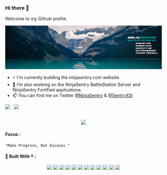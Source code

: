 ### Hi there 👋

Welcome to my Github profile.

![NinjaSentry BattleStation](img/ninjasentry-background-battlestation-xs.jpg)

- ⚡ I'm currently building the ninjasentry.com website.
- 🔭 I’m also working on the NinjaSentry BattleStation Server and NinjaSentry Fortified applications.
- 📫 You can find me on Twitter [@NinjaSentry](https://twitter.com/NinjaSentry) & [@SentryXSI](https://twitter.com/SentryXSI)


<div class="container">

<img style="height: auto; width: 55%;" class="img" src="https://github-readme-stats.vercel.app/api?username=michaelsentry&show_icons=true&theme=github_dark&include_all_commits=true&count_private=true&show_icons=true&line_height=20&hide_border=true" />
&nbsp;
<img style="height: auto; width: 40%;" class="img" src="https://github-readme-stats.vercel.app/api/top-langs/?username=michaelsentry&theme=github_dark&layout=compact&langs_count=4&hide_border=true" /></div>

</div>

<p align="center">
<br />
<img src="https://github-readme-streak-stats.herokuapp.com/?user=michaelsentry&theme=github-dark-blue"/>
</p>

#### Focus :


    "Make Progress, Not Excuses."


#### :jack_o_lantern: Built With &reg; :

<p align="center">
<img src="https://cdn.jsdelivr.net/gh/devicons/devicon/icons/phpstorm/phpstorm-plain-wordmark.svg" height="55" />
<img src="https://cdn.jsdelivr.net/gh/devicons/devicon/icons/php/php-plain.svg" height="55" />
<img src="https://cdn.jsdelivr.net/gh/devicons/devicon/icons/apache/apache-plain-wordmark.svg" height="55" />
<img src="https://cdn.jsdelivr.net/gh/devicons/devicon/icons/mysql/mysql-plain-wordmark.svg" height="55" />
<img src="https://cdn.jsdelivr.net/gh/devicons/devicon/icons/javascript/javascript-original.svg" height="55" />
<img src="https://cdn.jsdelivr.net/gh/devicons/devicon/icons/html5/html5-original.svg" height="55" />
<img src="https://cdn.jsdelivr.net/gh/devicons/devicon/icons/css3/css3-original.svg" height="55" />
<img src="https://cdn.jsdelivr.net/gh/devicons/devicon/icons/git/git-original.svg" height="55" />
<img src="https://cdn.jsdelivr.net/gh/devicons/devicon/icons/bash/bash-plain.svg" height="55" />
<img src="https://cdn.jsdelivr.net/gh/devicons/devicon/icons/vim/vim-plain.svg" height="55" />
<img src="https://cdn.jsdelivr.net/gh/devicons/devicon/icons/firefox/firefox-plain.svg" height="55" />
<img src="https://cdn.jsdelivr.net/gh/devicons/devicon/icons/fedora/fedora-original.svg" height="55" />
</p>

<!--
**MichaelSentry/michaelsentry** is a ✨ _special_ ✨ repository because its `README.md` (this file) appears on your GitHub profile.

Here are some ideas to get you started:

- 🔭 I’m currently working on ...
- 🌱 I’m currently learning ...
- 👯 I’m looking to collaborate on ...
- 🤔 I’m looking for help with ...
- 💬 Ask me about ...
- 📫 How to reach me: ...
- 😄 Pronouns: ...
- ⚡ Fun fact: ...
-->
